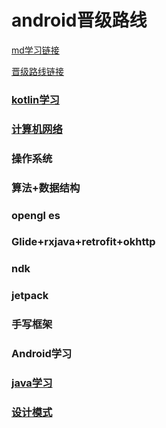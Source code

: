 # android晋级路线

[md学习链接](https://blog.csdn.net/liumingzhuo/article/details/102496472)

[晋级路线链接](https://mp.weixin.qq.com/s/10R_dws4nRT9Ny3Hj90GwA)

### [kotlin学习](kotlin.md)

### [计算机网络](计算机网络.md)

### 操作系统

### 算法+数据结构

### opengl es

### Glide+rxjava+retrofit+okhttp

### ndk

### jetpack

### 手写框架

### Android学习

### [java学习](java.md)

### [设计模式](设计模式.md)


